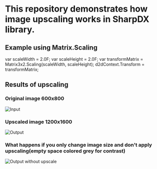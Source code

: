 # This repository demonstrates how image upscaling works in SharpDX library.

## Example using Matrix.Scaling

var scaleWidth = 2.0F;
var scaleHeight = 2.0F;
var transformMatrix = Matrix3x2.Scaling(scaleWidth, scaleHeight);
d2dContext.Transform = transformMatrix;

## Results of upscaling

### Original image 600x800
![Input](https://user-images.githubusercontent.com/106275943/193568783-61c29ab1-3e35-4cd7-b4da-f55927d31cf3.png)
### Upscaled image 1200x1600
![Output](https://user-images.githubusercontent.com/106275943/193568983-f6546e93-8ad6-49c0-a7ea-6001ec943df7.png)
### What happens if you only change image size and don't apply upscaling(empty space colored grey for contrast)
![Output without upscale](https://user-images.githubusercontent.com/106275943/193571032-775e8727-4ad9-4831-905e-fa60328f6bb8.png)


